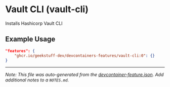 
# Vault CLI (vault-cli)

Installs Hashicorp Vault CLI

## Example Usage

```json
"features": {
    "ghcr.io/geekstuff-dev/devcontainers-features/vault-cli:0": {}
}
```





---

_Note: This file was auto-generated from the [devcontainer-feature.json](https://github.com/geekstuff-dev/devcontainers-features/blob/main/src/vault-cli/devcontainer-feature.json).  Add additional notes to a `NOTES.md`._

